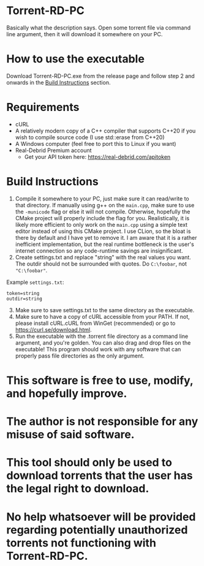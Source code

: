 # Torrent-RD-PC

Basically what the description says. Open some torrent file via command line argument, then it will download it somewhere on your PC.

# How to use the executable
Download Torrent-RD-PC.exe from the release page and follow step 2 and onwards in the [Build Instructions](#Build-Instructions) section.

# Requirements
* cURL
* A relatively modern copy of a C++ compiler that supports C++20 if you wish to compile source code (I use std::erase from C++20)
* A Windows computer (feel free to port this to Linux if you want)
* Real-Debrid Premium account
    * Get your API token here: https://real-debrid.com/apitoken

# Build Instructions
1. Compile it somewhere to your PC, just make sure it can read/write to that directory.
If manually using g++ on the `main.cpp`, make sure to use the `-municode` flag or else it will not compile.
Otherwise, hopefully the CMake project will properly include the flag for you. Realistically, it is likely more efficient to only work on the `main.cpp`
using a simple text editor instead of using this CMake project. I use CLion, so the bloat is there by default and I have yet to remove it.
I am aware that it is a rather inefficient implementation, but the real runtime bottleneck is the user's internet connection so any code-runtime savings are insignificant.
3. Create settings.txt and replace "string" with the real values you want. The outdir should not be surrounded with quotes. Do `C:\foobar`, not `"C:\foobar"`.

  Example `settings.txt`:
  ```
  token=string
  outdir=string
   ```
3. Make sure to save settings.txt to the same directory as the executable.
4. Make sure to have a copy of cURL accessible from your PATH.
If not, please install cURL.cURL from WinGet (recommended) or go to https://curl.se/download.html.
5. Run the executable with the .torrent file directory as a command line argument, and you're golden. 
You can also drag and drop files on the executable!
This program should work with any software that can properly pass file directories as the only argument.

# This software is free to use, modify, and hopefully improve.
# The author is not responsible for any misuse of said software.
# This tool should only be used to download torrents that the user has the legal right to download.
# No help whatsoever will be provided regarding potentially unauthorized torrents not functioning with Torrent-RD-PC.
